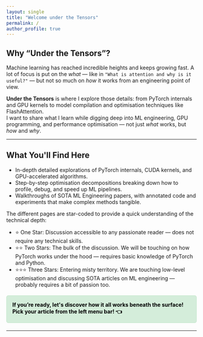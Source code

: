 ```yaml
---
layout: single
title: "Welcome under the Tensors"
permalink: /
author_profile: true
---
```


## Why “Under the Tensors”?

Machine learning has reached incredible heights and keeps growing fast. A lot of focus is put on the *what* — like in `"What is attention and why is it useful?"` — but not so much on *how* it works from an engineering point of view.

**Under the Tensors** is where I explore those details: from PyTorch internals and GPU kernels to model compilation and optimisation techniques like FlashAttention.  
I want to share what I learn while digging deep into ML engineering, GPU programming, and performance optimisation — not just *what* works, but *how* and *why*.  

---

## What You'll Find Here

- In-depth detailed explorations of PyTorch internals, CUDA kernels, and GPU-accelerated algorithms.
- Step-by-step optimisation decompositions breaking down how to profile, debug, and speed up ML pipelines.
- Walkthroughs of SOTA ML Engineering papers, with annotated code and experiments that make complex methods tangible.

The different pages are star-coded to provide a quick understanding of the technical depth:

- ⭐ One Star: Discussion accessible to any passionate reader — does not require any technical skills.
- ⭐⭐ Two Stars: The bulk of the discussion. We will be touching on how PyTorch works under the hood — requires basic knowledge of PyTorch and Python.
- ⭐⭐⭐ Three Stars: Entering misty territory. We are touching low-level optimisation and discussing SOTA articles on ML engineering — probably requires a bit of passion too.


<div style="background-color: #d4edda; border: 1px solid #c3e6cb; padding: 15px; border-radius: 5px; color: #000000ff; font-weight: bold; margin: 20px 0;">
If you’re ready, let's discover how it all works beneath the surface!<br>
Pick your article from the left menu bar! 👈
</div>

---
